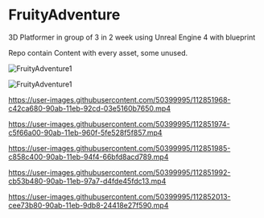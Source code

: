 # FruityAdventure
3D Platformer in group of 3 in 2 week using Unreal Engine 4 with blueprint

Repo contain Content with every asset, some unused.

![FruityAdventure1](https://user-images.githubusercontent.com/50399995/112851854-a6f7d800-90ab-11eb-9f77-c9330362d67f.gif)

![FruityAdventure1](https://user-images.githubusercontent.com/50399995/112851888-b119d680-90ab-11eb-80d7-00a16c214bf5.png)

https://user-images.githubusercontent.com/50399995/112851968-c42ca680-90ab-11eb-92cd-03e5160b7650.mp4

https://user-images.githubusercontent.com/50399995/112851974-c5f66a00-90ab-11eb-960f-5fe528f5f857.mp4

https://user-images.githubusercontent.com/50399995/112851985-c858c400-90ab-11eb-94f4-66bfd8acd789.mp4

https://user-images.githubusercontent.com/50399995/112851992-cb53b480-90ab-11eb-97a7-d4fde45fdc13.mp4

https://user-images.githubusercontent.com/50399995/112852013-cee73b80-90ab-11eb-9db8-24418e27f590.mp4
